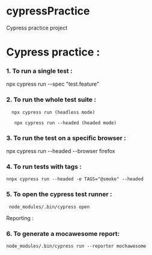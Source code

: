 # cypressPractice
Cypress practice project 
# Cypress practice :

### 1. To run a single test :

   npx cypress run --spec "test.feature"
    

### 2. To run the whole test suite  :

      npx cypress run (headless mode)
      
       npx cypress run --headed (headed mode)

### 3. To run the test on a specific browser  :

   npx cypress run --headed --browser firefox

### 4. To run tests with tags :

    nnpx cypress run --headed -e TAGS="@smoke" --headed
    
### 5. To open the cypress test runner :
    
     node_modules/.bin/cypress open  

Reporting : 

### 6. To generate a mocawesome report: 

    node_modules/.bin/cypress run --reporter mochawesome

